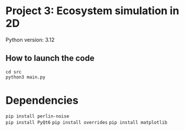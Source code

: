 # Project 3: Ecosystem simulation in 2D
Python version: 3.12


## How to launch the code
`cd src`  
`python3 main.py`

# Dependencies 
`pip install perlin-noise`  
`pip install PyQt6`
`pip install overrides`
`pip install matplotlib`

